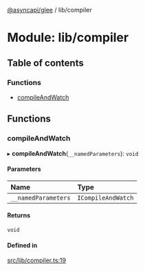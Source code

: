 [@asyncapi/glee](../README.md) / lib/compiler

# Module: lib/compiler

## Table of contents

### Functions

- [compileAndWatch](lib_compiler.md#compileandwatch)

## Functions

### compileAndWatch

▸ **compileAndWatch**(`__namedParameters`): `void`

#### Parameters

| Name | Type |
| :------ | :------ |
| `__namedParameters` | `ICompileAndWatch` |

#### Returns

`void`

#### Defined in

[src/lib/compiler.ts:19](https://github.com/fmvilas/glee/blob/039da07/src/lib/compiler.ts#L19)
